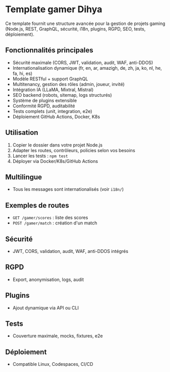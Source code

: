 # Template gamer Dihya

Ce template fournit une structure avancée pour la gestion de projets gaming (Node.js, REST, GraphQL, sécurité, i18n, plugins, RGPD, SEO, tests, déploiement).

## Fonctionnalités principales
- Sécurité maximale (CORS, JWT, validation, audit, WAF, anti-DDOS)
- Internationalisation dynamique (fr, en, ar, amazigh, de, zh, ja, ko, nl, he, fa, hi, es)
- Modèle RESTful + support GraphQL
- Multitenancy, gestion des rôles (admin, joueur, invité)
- Intégration IA (LLaMA, Mixtral, Mistral)
- SEO backend (robots, sitemap, logs structurés)
- Système de plugins extensible
- Conformité RGPD, auditabilité
- Tests complets (unit, integration, e2e)
- Déploiement GitHub Actions, Docker, K8s

## Utilisation
1. Copier le dossier dans votre projet Node.js
2. Adapter les routes, contrôleurs, policies selon vos besoins
3. Lancer les tests : `npm test`
4. Déployer via Docker/K8s/GitHub Actions

## Multilingue
- Tous les messages sont internationalisés (voir `i18n/`)

## Exemples de routes
- `GET /gamer/scores` : liste des scores
- `POST /gamer/match` : création d'un match

## Sécurité
- JWT, CORS, validation, audit, WAF, anti-DDOS intégrés

## RGPD
- Export, anonymisation, logs, audit

## Plugins
- Ajout dynamique via API ou CLI

## Tests
- Couverture maximale, mocks, fixtures, e2e

## Déploiement
- Compatible Linux, Codespaces, CI/CD


